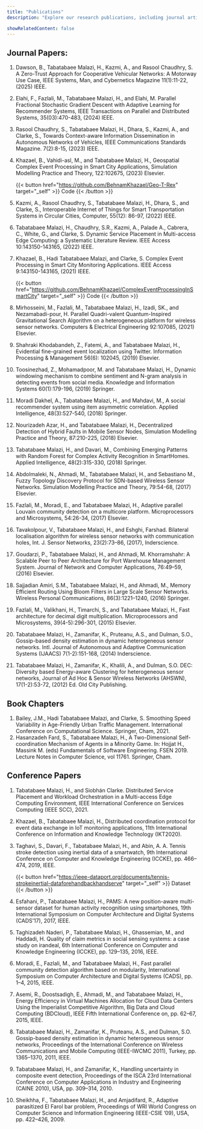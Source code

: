 ```yaml
---
title: "Publications"
description: "Explore our research publications, including journal articles, conference papers, and technical reports."

showRelatedContent: false
---
```


## Journal Papers:


1.	Dawson, B., Tabatabaee Malazi, H., Kazmi, A., and Rasool Chaudhry, S. A Zero-Trust Approach for Cooperative Vehicular Networks: A Motorway Use Case, IEEE Systems, Man, and Cybernetics Magazine 11(1):11-22, (2025) IEEE.
2.	Elahi, F., Fazlali, M., Tabatabaee Malazi, H., and Elahi, M. Parallel Fractional Stochastic Gradient Descent with Adaptive Learning for Recommender Systems, IEEE Transactions on Parallel and Distributed Systems, 35(03):470-483, (2024) IEEE.
3.	Rasool Chaudhry, S., Tabatabaee Malazi, H., Dhara, S., Kazmi, A., and Clarke, S., Towards Context-aware Information Dissemination in Autonomous Networks of Vehicles, IEEE Communications Standards Magazine. 7(2):8-15, (2023) IEEE.
4.	Khazael, B., Vahidi-asl, M., and Tabatabaee Malazi, H., Geospatial Complex Event Processing in Smart City Applications, Simulation Modelling Practice and Theory, 122:102675, (2023) Elsevier.

    {{< button href="https://github.com/BehnamKhazael/Geo-T-Rex" target="_self" >}}
    Code
    {{< /button >}}

5.	Kazmi, A., Rasool Chaudhry, S., Tabatabaee Malazi, H., Dhara, S., and Clarke, S., Interoperable Internet of Things for Smart Transportation Systems in Circular Cities, Computer, 55(12): 86-97, (2022) IEEE.
6.	Tabatabaee Malazi, H., Chaudhry, S.R., Kazmi, A., Palade A., Cabrera, C., White, G., and Clarke, S. Dynamic Service Placement in Multi-access Edge Computing: a Systematic Literature Review. IEEE Access 10:143150-143165, (2022) IEEE.
7.	Khazael, B., Hadi Tabatabaee Malazi, and Clarke, S. Complex Event Processing in Smart City Monitoring Applications. IEEE Access 9:143150-143165, (2021) IEEE.

    {{< button href="https://github.com/BehnamKhazael/ComplexEventProcessingInSmartCity" target="_self" >}}
    Code
    {{< /button >}}

8.	Mirhosseini, M., Fazlali, M., Tabatabaee Malazi, H., Izadi, SK., and Nezamabadi-pour, H. Parallel Quadri-valent Quantum-Inspired Gravitational Search Algorithm on a heterogeneous platform for wireless sensor networks. Computers & Electrical Engineering 92:107085, (2021) Elsevier.
9.	Shahraki Khodabandeh, Z., Fatemi, A., and Tabatabaee Malazi, H., Evidential fine-grained event localization using Twitter. Information Processing & Management 56(6): 102045, (2019) Elsevier.
10.	Toosinezhad, Z., Mohamadpoor, M. and Tabatabaee Malazi, H., Dynamic windowing mechanism to combine sentiment and N-gram analysis in detecting events from social media. Knowledge and Information Systems 60(1):179-196, (2019) Springer.
11.	Moradi Dakhel, A., Tabatabaee Malazi, H., and Mahdavi, M., A social recommender system using item asymmetric correlation. Applied Intelligence, 48(3):527-540, (2018) Springer.
12.	Nourizadeh Azar, H., and Tabatabaee Malazi, H., Decentralized Detection of Hybrid Faults in Mobile Sensor Nodes, Simulation Modelling Practice and Theory, 87:210-225, (2018) Elsevier.
13.	Tabatabaee Malazi, H., and Davari, M., Combining Emerging Patterns with Random Forest for Complex Activity Recognition in SmartHomes. Applied Intelligence, 48(2):315-330, (2018) Springer.
14.	Abdolmaleki, N., Ahmadi, M., Tabatabaee Malazi, H., and Sebastiano M., Fuzzy Topology Discovery Protocol for SDN-based Wireless Sensor Networks. Simulation Modelling Practice and Theory, 79:54-68, (2017) Elsevier.
15.	Fazlali, M., Moradi, E., and Tabatabaee Malazi, H., Adaptive parallel Louvain community detection on a multicore platform. Microprocessors and Microsystems, 54:26-34, (2017) Elsevier.
16.	Tavakolpour, V., Tabatabaee Malazi, H., and Eshghi, Farshad. Bilateral localisation algorithm for wireless sensor networks with communication holes, Int. J. Sensor Networks, 23(2):73–86, (2017), Inderscience.
17.	Goudarzi, P., Tabatabaee Malazi, H., and Ahmadi, M. Khorramshahr: A Scalable Peer to Peer Architecture for Port Warehouse Management System. Journal of Network and Computer Applications, 76:49–59, (2016) Elsevier.
18.	Sajjadian Amiri, S.M., Tabatabaee Malazi, H., and Ahmadi, M., Memory Efficient Routing Using Bloom Filters in Large Scale Sensor Networks. Wireless Personal Communications, 86(3):1221–1240, (2016) Springer.
19.	Fazlali, M., Valikhani, H., Timarchi, S., and Tabatabaee Malazi, H., Fast architecture for decimal digit multiplication. Microprocessors and Microsystems, 39(4-5):296-301, (2015) Elsevier.
20.	Tabatabaee Malazi, H., Zamanifar, K., Pruteanu, A.S., and Dulman, S.O., Gossip-based density estimation in dynamic heterogeneous sensor networks. Intl. Journal of Autonomous and Adaptive Communication Systems (IJAACS) 7(1-2):151-168, (2014) Inderscience.
21.	Tabatabaee Malazi, H., Zamanifar, K., Khalili, A., and Dulman, S.O. DEC: Diversity based Energy-aware Clustering for heterogeneous sensor networks, Journal of Ad Hoc & Sensor Wireless Networks (AHSWN), 17(1-2):53-72, (2012) Ed. Old City Publishing.

## Book Chapters


1. Bailey, J.M., Hadi Tabatabaee Malazi, and Clarke, S. Smoothing Speed Variability in Age-Friendly Urban Traffic Management. International Conference on Computational Science. Springer, Cham, 2021.
2. Hasanzadeh Fard, S., Tabatabaee Malazi, H., A Two-Dimensional Self-coordination Mechanism of Agents in a Minority Game. In: Hojjat H., Massink M. (eds) Fundamentals of Software Engineering. FSEN 2019. Lecture Notes in Computer Science, vol 11761. Springer, Cham.


## Conference Papers

1.	Tabatabaee Malazi, H., and Siobhán Clarke. Distributed Service Placement and Workload Orchestration in a Multi-access Edge Computing Environment, IEEE International Conference on Services Computing (IEEE SCC), 2021.
2.	Khazael, B., Tabatabaee Malazi, H., Distributed coordination protocol for event data exchange in IoT monitoring applications, 11th International Conference on Information and Knowledge Technology (IKT2020).
3.	Taghavi, S., Davari, F., Tabatabaee Malazi, H., and Abin, A. A. Tennis stroke detection using inertial data of a smartwatch, 9th International Conference on Computer and Knowledge Engineering (ICCKE), pp. 466–474, 2019, IEEE.

    {{< button href="https://ieee-dataport.org/documents/tennis-strokeinertial-dataforehandbackhandserve" target="_self" >}}
    Dataset
    {{< /button >}}

4.	Esfahani, P., Tabatabaee Malazi, H., PAMS: A new position-aware multi-sensor dataset for human activity recognition using smartphones, 19th International Symposium on Computer Architecture and Digital Systems (CADS’17), 2017, IEEE.
5.	Taghizadeh Naderi, P., Tabatabaee Malazi, H., Ghassemian, M., and Haddadi, H. Quality of claim metrics in social sensing systems: a case study on irandeal, 6th International Conference on Computer and Knowledge Engineering (ICCKE), pp. 129–135, 2016, IEEE.
6.	Moradi, E., Fazlali, M., and Tabatabaee Malazi, H., Fast parallel community detection algorithm based on modularity, International Symposium on Computer Architecture and Digital Systems (CADS), pp. 1–4, 2015, IEEE.
7.	Asemi, R., Doostsadigh, E., Ahmadi, M., and Tabatabaee Malazi, H., Energy Efficiency in Virtual Machines Allocation for Cloud Data Centers Using the Imperialist Competitive Algorithm, Big Data and Cloud Computing (BDCloud), IEEE Fifth International Conference on, pp. 62–67, 2015, IEEE.
8.	Tabatabaee Malazi, H., Zamanifar, K., Pruteanu, A.S., and Dulman, S.O. Gossip-based density estimation in dynamic heterogeneous sensor networks, Proceedings of the International Conference on Wireless Communications and Mobile Computing (IEEE-IWCMC 2011), Turkey, pp. 1365–1370, 2011, IEEE.
9.	Tabatabaee Malazi, H., and Zamanifar, K., Handling uncertainty in composite event detection, Proceedings of the ISCA 23rd International Conference on Computer Applications in Industry and Engineering (CAINE 2010), USA, pp. 309–314, 2010.
10.	Sheikhha, F., Tabatabaee Malazi, H., and Amjadifard, R., Adaptive parasitized El Farol bar problem, Proceedings of WRI World Congress on Computer Science and Information Engineering (IEEE-CSIE ’09), USA, pp. 422–426, 2009.